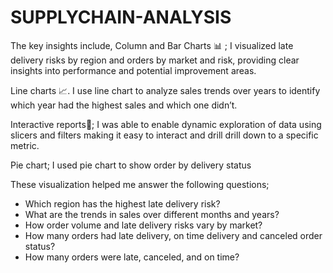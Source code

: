 # SUPPLYCHAIN-ANALYSIS

The key insights include, 
  Column and Bar Charts 📊 ; I visualized late delivery risks by region and orders by market and risk, providing clear insights into performance and potential improvement areas.

  Line charts 📈. I use line chart to analyze sales trends over years to identify which year had the highest sales and which one didn’t.

  Interactive reports📝; I was able to enable dynamic exploration of data using slicers and filters making it easy to interact and drill drill down to a specific metric.

  Pie chart; I used pie chart to show order by delivery status 

These visualization helped me answer the following questions;

* Which region has the highest late delivery risk?
* What are the trends in sales over different months and years?
* How order volume and late delivery risks vary by market?
*  How many orders had late delivery, on time delivery and canceled order status?
*  How many orders were late, canceled, and on time?

  
